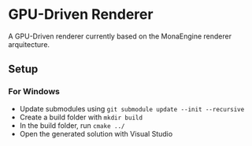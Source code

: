 # GPU-Driven Renderer

A GPU-Driven renderer currently based on the MonaEngine renderer arquitecture.

## Setup

### For Windows

- Update submodules using ```git submodule update --init --recursive```
- Create a build folder with ```mkdir build```
- In the build folder, run ```cmake ../```
- Open the generated solution with Visual Studio
